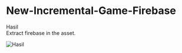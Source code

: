 # New-Incremental-Game-Firebase

Hasil <br>
Extract firebase in the asset.

![Hasil](https://user-images.githubusercontent.com/63654933/135710432-85230d5c-5b1a-4aeb-8cec-e134de2a2c38.png)
